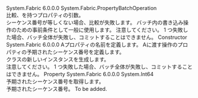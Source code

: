 <Type Name="CheckSequencePropertyOperation" FullName="System.Fabric.CheckSequencePropertyOperation">
  <TypeSignature Language="C#" Value="public sealed class CheckSequencePropertyOperation : System.Fabric.PropertyBatchOperation" />
  <TypeSignature Language="ILAsm" Value=".class public auto ansi sealed beforefieldinit CheckSequencePropertyOperation extends System.Fabric.PropertyBatchOperation" />
  <TypeSignature Language="DocId" Value="T:System.Fabric.CheckSequencePropertyOperation" />
  <TypeSignature Language="VB.NET" Value="Public NotInheritable Class CheckSequencePropertyOperation&#xA;Inherits PropertyBatchOperation" />
  <TypeSignature Language="F#" Value="type CheckSequencePropertyOperation = class&#xA;    inherit PropertyBatchOperation" />
  <AssemblyInfo>
    <AssemblyName>System.Fabric</AssemblyName>
    <AssemblyVersion>6.0.0.0</AssemblyVersion>
  </AssemblyInfo>
  <Base>
    <BaseTypeName>System.Fabric.PropertyBatchOperation</BaseTypeName>
  </Base>
  <Interfaces />
  <Docs>
    <summary>
      <para>比較、<see cref="P:System.Fabric.NamedPropertyMetadata.SequenceNumber" />を持つプロパティの<see cref="P:System.Fabric.CheckSequencePropertyOperation.SequenceNumber" />引数。 </para>
    </summary>
    <remarks>
      <para>シーケンス番号が等しくない場合、比較が失敗します。 
            <see cref="T:System.Fabric.CheckSequencePropertyOperation" />バッチ内の書き込み操作のための事前条件として一般に使用します。 注意してください。 1 つ<see cref="T:System.Fabric.PropertyBatchOperation" />失敗した場合、バッチ全体が失敗し、コミットすることはできません。</para>
    </remarks>
  </Docs>
  <Members>
    <Member MemberName=".ctor">
      <MemberSignature Language="C#" Value="public CheckSequencePropertyOperation (string propertyName, long sequenceNumber);" />
      <MemberSignature Language="ILAsm" Value=".method public hidebysig specialname rtspecialname instance void .ctor(string propertyName, int64 sequenceNumber) cil managed" />
      <MemberSignature Language="DocId" Value="M:System.Fabric.CheckSequencePropertyOperation.#ctor(System.String,System.Int64)" />
      <MemberSignature Language="VB.NET" Value="Public Sub New (propertyName As String, sequenceNumber As Long)" />
      <MemberSignature Language="F#" Value="new System.Fabric.CheckSequencePropertyOperation : string * int64 -&gt; System.Fabric.CheckSequencePropertyOperation" Usage="new System.Fabric.CheckSequencePropertyOperation (propertyName, sequenceNumber)" />
      <MemberType>Constructor</MemberType>
      <AssemblyInfo>
        <AssemblyName>System.Fabric</AssemblyName>
        <AssemblyVersion>6.0.0.0</AssemblyVersion>
      </AssemblyInfo>
      <Parameters>
        <Parameter Name="propertyName" Type="System.String" />
        <Parameter Name="sequenceNumber" Type="System.Int64" />
      </Parameters>
      <Docs>
        <param name="propertyName">
          <para>A<see cref="T:System.String" />プロパティの名前を定義します。</para>
        </param>
        <param name="sequenceNumber">
          <para>A<see cref="T:System.Int64" />に渡す操作のプロパティの予期されたシーケンス番号を定義します。</para>
        </param>
        <summary>
          <para><see cref="T:System.Fabric.CheckSequencePropertyOperation" /> クラスの新しいインスタンスを生成します。</para>
        </summary>
        <remarks>
          <para>注意してください。 1 つ<see cref="T:System.Fabric.PropertyBatchOperation" />失敗した場合、バッチ全体が失敗し、コミットすることはできません。</para>
        </remarks>
      </Docs>
    </Member>
    <Member MemberName="SequenceNumber">
      <MemberSignature Language="C#" Value="public long SequenceNumber { get; }" />
      <MemberSignature Language="ILAsm" Value=".property instance int64 SequenceNumber" />
      <MemberSignature Language="DocId" Value="P:System.Fabric.CheckSequencePropertyOperation.SequenceNumber" />
      <MemberSignature Language="VB.NET" Value="Public ReadOnly Property SequenceNumber As Long" />
      <MemberSignature Language="F#" Value="member this.SequenceNumber : int64" Usage="System.Fabric.CheckSequencePropertyOperation.SequenceNumber" />
      <MemberType>Property</MemberType>
      <AssemblyInfo>
        <AssemblyName>System.Fabric</AssemblyName>
        <AssemblyVersion>6.0.0.0</AssemblyVersion>
      </AssemblyInfo>
      <ReturnValue>
        <ReturnType>System.Int64</ReturnType>
      </ReturnValue>
      <Docs>
        <summary>
          <para>予期されたシーケンス番号を取得します。</para>
        </summary>
        <value>
          <para>予期されたシーケンス番号。</para>
        </value>
        <remarks>To be added.</remarks>
      </Docs>
    </Member>
  </Members>
</Type>